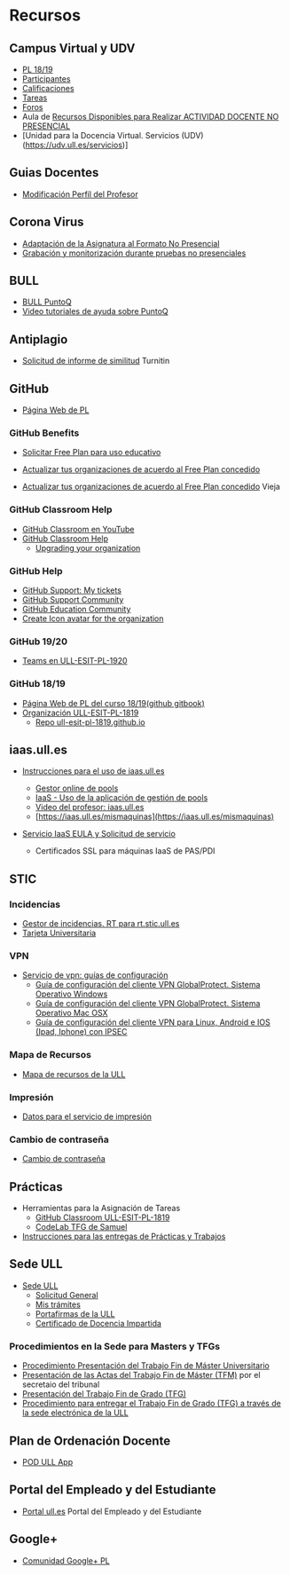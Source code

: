 # Recursos

## Campus Virtual y UDV

* [PL 18/19](https://campusvirtual.ull.es/1819/course/view.php?id=1110)
* [Participantes](https://campusvirtual.ull.es/1819/user/index.php?page=0&perpage=20&contextid=0&id=1110&newcourse)
* [Calificaciones](https://campusvirtual.ull.es/1819/grade/report/grader/index.php?id=1110)
* [Tareas](https://campusvirtual.ull.es/1819/mod/assign/index.php?id=1110)
* [Foros](https://campusvirtual.ull.es/1819/mod/forum/index.php?id=1110)
* Aula de [Recursos Disponibles para Realizar ACTIVIDAD DOCENTE NO PRESENCIAL]({{site.covid_ull}})
* [Unidad para la Docencia Virtual. Servicios (UDV)(https://udv.ull.es/servicios)]

## Guias Docentes

* [Modificación Perfíl del Profesor](https://www.ull.es/apps/guias/teachers/view_profile/)

## Corona Virus

* [Adaptación de la Asignatura al Formato No Presencial](covid19)
* [Grabación y monitorización durante pruebas no presenciales
](https://campusvirtual.ull.es/facultades/mod/forum/discuss.php?d=33894)


## BULL

* [BULL PuntoQ](https://www.ull.es/servicios/biblioteca/servicios/puntoq/)
* [Video tutoriales de ayuda sobre PuntoQ](https://www.ull.es/servicios/biblioteca/servicios/videotutoriales-de-puntoq/)

## Antiplagio

* [Solicitud de informe de similitud](https://docs.google.com/forms/d/e/1FAIpQLSfEyKnNYAXH5lH9eTh6de6qu5dP-lp33ul4QE8PrFLqeXT66A/viewform) Turnitin


## GitHub

* [Página Web de PL](https://ull-esit-pl-1819.github.io/introduccion/)

### GitHub Benefits

* [Solicitar Free Plan para uso educativo](https://education.github.com/discount_requests/new)

* [Actualizar tus organizaciones de acuerdo al Free Plan concedido](https://education.github.com/toolbox/offers/github-org-upgrades)

* [Actualizar tus organizaciones de acuerdo al Free Plan concedido](https://education.github.com/benefits) Vieja

### GitHub Classroom Help

* [GitHub Classroom en YouTube](https://www.youtube.com/playlist?list=PLIRjfNq867bewk3ZGV6Z7a16YDNRCpK3u)
* [GitHub Classroom Help](https://classroom.github.com/help/)
  * [Upgrading your organization](https://classroom.github.com/help/upgrade-your-organization)

### GitHub Help

* [GitHub Support: My tickets](https://support.github.com/tickets/personal/0)
* [GitHub Support Community](https://github.community/)
* [GitHub Education Community](https://education.github.community/)
* [Create Icon avatar for the organization](https://graduaat-iconizr.herokuapp.com/)

### GitHub 19/20

* [Teams en ULL-ESIT-PL-1920](https://github.com/orgs/ULL-ESIT-PL-1920/teams)

### GitHub 18/19

* [Página Web de PL del curso 18/19(github gitbook)](https://ull-esit-pl-1819.github.io/ull-esit-pl-1819.github.io/_book/)
* [Organización ULL-ESIT-PL-1819](https://github.com/ULL-ESIT-PL-1819)
  - [Repo ull-esit-pl-1819.github.io](https://github.com/ULL-ESIT-PL-1819/ull-esit-pl-1819.github.io)

## iaas.ull.es

* [Instrucciones para el uso de iaas.ull.es](https://casianorodriguezleon.gitbooks.io/ull-esit-1617/recursos/iaas.html)
  - [Gestor online de pools](https://iaas.ull.es/ovirtadmin/login) 
  - [IaaS - Uso de la aplicación de gestión de pools](https://docs.google.com/document/d/13vP4bd5LhnfNJvV6ncz20ZNTXfeg8ehWbw_ECkn4MAY/edit#)
  - [Video del profesor: iaas.ull.es](https://youtu.be/qKHgbV0lYbA)
  - [https://iaas.ull.es/mismaquinas](https://iaas.ull.es/mismaquinas) 

* [Servicio IaaS EULA y Solicitud de servicio
](https://docs.google.com/document/d/1noIAcAEzX1PuxxSLWuiTKzkLurAm9fL6vUmZN-A-kpE/edit?usp=sharing)
  - Certificados SSL para máquinas IaaS de PAS/PDI


## STIC

### Incidencias

- [Gestor de incidencias. RT para rt.stic.ull.es](https://usuarios.ull.es/rt/SelfService/)
- [Tarjeta Universitaria](https://www.ull.es/tarjeta/)

### VPN

- [Servicio de vpn: guías de configuración](https://www.ull.es/servicios/stic/2016/05/10/servicio-de-vpn-de-la-ull/)
  *   [Guía de configuración del cliente VPN GlobalProtect. Sistema Operativo Windows](https://drive.google.com/open?id=0B3mzWpxzbJD1Zm9TdmpXSV9mdGs)
  *   [Guía de configuración del cliente VPN GlobalProtect. Sistema Operativo Mac OSX](https://drive.google.com/file/d/0B3mzWpxzbJD1VTZhUkFVbUI2NWc/view?usp=sharing)
  *   [Guía de configuración del cliente VPN para Linux, Android e IOS (Ipad, Iphone) con IPSEC](https://drive.google.com/open?id=0B3mzWpxzbJD1Z1p4OWtQSFFzOGs)

### Mapa de Recursos

- [Mapa de recursos de la ULL](https://www.ull.es/donde/)

### Impresión

* [Datos para el servicio de impresión](https://usuarios.ull.es/autogestion/valores_impresion/)

### Cambio de contraseña

* [Cambio de contraseña](https://usuarios.ull.es/autogestion/cambio_password_google/)


## Prácticas

* Herramientas para la Asignación de Tareas
  * [GitHub Classroom ULL-ESIT-PL-1819](https://classroom.github.com/classrooms/33938084-procesadores-de-lenguaje)
  * [CodeLab TFG de Samuel](https://codelab-tfg1718.herokuapp.com/)
* [Instrucciones para las entregas de Prácticas y Trabajos](https://casianorodriguezleon.gitbooks.io/ull-esit-1617/content/instrucciones/)

## Sede ULL

* [Sede ULL](https://sede.ull.es/)
    - [Solicitud General](https://sede.ull.es/ecivilis-site/catalog/showProcedure/229)
    - [Mis trámites](https://sede.ull.es/ecivilis-site/records/myRecords)
    - [Portafirmas de la ULL](https://sede.ull.es/ecivilis-signature-inbox-application/inbox.html)
    - [Certificado de Docencia Impartida](https://sede.ull.es/ecivilis-site/catalog/showProcedure/550?fbclid=IwAR27HUuu8SbYKpsnoR3RCPzHzCvaMpDqW1ZxB4jeljRLz1SreHgxv1aJqZc)
  
### Procedimientos en la Sede  para Masters y TFGs

* [Procedimiento Presentación del Trabajo Fin de Máster Universitario](https://sede.ull.es/ecivilis-site/catalog/showProcedure/257)
* [Presentación de las Actas del Trabajo Fin de Máster (TFM)](https://sede.ull.es/ecivilis-site/catalog/showProcedure/485) por el secretaio del tribunal
* [Presentación del Trabajo Fin de Grado (TFG)](https://sede.ull.es/ecivilis-site/catalog/showProcedure/281)
* [Procedimiento para entregar el Trabajo Fin de Grado (TFG) a través de la sede electrónica de la ULL](https://youtu.be/foDDM8tQML4)

## Plan de Ordenación Docente 

* [POD ULL App](https://www.ull.es/apps/pod/)

## Portal del Empleado y del Estudiante

* [Portal ull.es](portal.ull.es) Portal del Empleado y del Estudiante

  
## Google+

* [Comunidad Google+ PL](https://plus.google.com/u/2/communities/101901734024125937720)
